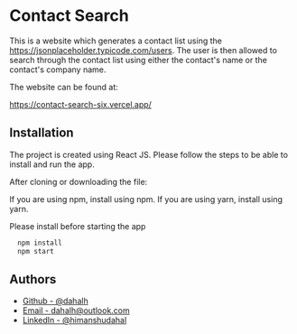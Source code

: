 # Contact Search

This is a website which generates a contact list using the
https://jsonplaceholder.typicode.com/users. The user is then allowed
to search through the contact list using either the contact's name
or the contact's company name.

The website can be found at:

https://contact-search-six.vercel.app/

## Installation

The project is created using React JS. Please follow the steps
to be able to install and run the app.

After cloning or downloading the file:

If you are using npm, install using npm. If you are using yarn,
install using yarn.

Please install before starting the app

```bash
  npm install
  npm start
```

## Authors

- [Github - @dahalh](https://www.github.com/dahalh)
- [Email - dahalh@outlook.com](mailto:dahalh@outlook.com)
- [LinkedIn - @himanshudahal](https://www.linkedin.com/in/himanshudahal/)
